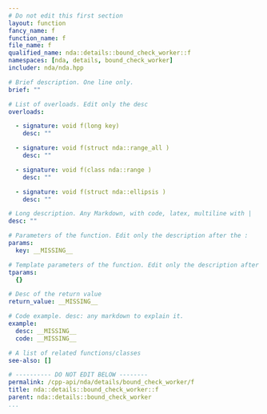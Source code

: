 ```yaml
---
# Do not edit this first section
layout: function
fancy_name: f
function_name: f
file_name: f
qualified_name: nda::details::bound_check_worker::f
namespaces: [nda, details, bound_check_worker]
includer: nda/nda.hpp

# Brief description. One line only.
brief: ""

# List of overloads. Edit only the desc
overloads:

  - signature: void f(long key)
    desc: ""

  - signature: void f(struct nda::range_all )
    desc: ""

  - signature: void f(class nda::range )
    desc: ""

  - signature: void f(struct nda::ellipsis )
    desc: ""

# Long description. Any Markdown, with code, latex, multiline with |
desc: ""

# Parameters of the function. Edit only the description after the :
params:
  key: __MISSING__

# Template parameters of the function. Edit only the description after the :
tparams:
  {}

# Desc of the return value
return_value: __MISSING__

# Code example. desc: any markdown to explain it.
example:
  desc: __MISSING__
  code: __MISSING__

# A list of related functions/classes
see-also: []

# ---------- DO NOT EDIT BELOW --------
permalink: /cpp-api/nda/details/bound_check_worker/f
title: nda::details::bound_check_worker::f
parent: nda::details::bound_check_worker
...
```




